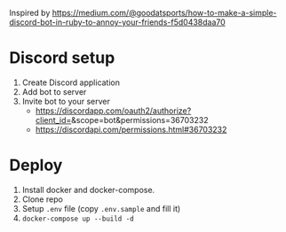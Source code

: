 Inspired by https://medium.com/@goodatsports/how-to-make-a-simple-discord-bot-in-ruby-to-annoy-your-friends-f5d0438daa70

# Discord setup

1. Create Discord application
2. Add bot to server
3. Invite bot to your server
   - https://discordapp.com/oauth2/authorize?client_id=<ID>&scope=bot&permissions=36703232
   - https://discordapi.com/permissions.html#36703232

# Deploy

1. Install docker and docker-compose.
2. Clone repo
3. Setup `.env` file (copy `.env.sample` and fill it)
4. `docker-compose up --build -d`
